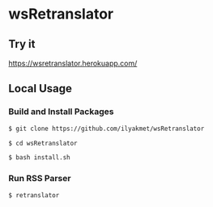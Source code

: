 # wsRetranslator

## Try it
https://wsretranslator.herokuapp.com/

## Local Usage

### Build and Install Packages
```bash
$ git clone https://github.com/ilyakmet/wsRetranslator
```

```bash
$ cd wsRetranslator
```

```bash
$ bash install.sh
```

### Run RSS Parser
```bash
$ retranslator
```
